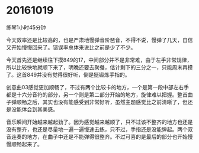 # 20161019

练琴1小时45分钟

今天效率还是比较高的，也是严肃地慢弹音阶琶音，不得不说，慢弹了几天，自信又开始慢慢回来了。错误率总体来说比之前是少了不少。

今天首先还是继续往下摸849的17，中间部分并不是非常难，由于左手非常规律，所以比较快地就顺下来了，明晚还要去聚餐，估计剩下的三分之一，只能周末再摸了。这首849并没有觉得很好听，倒是挺锻炼手指的。

创意曲03感觉更加顺畅了，不过有两个比较卡的地方，一个是第一段中部左右手都是十六分音符的部分，另一个则是第二部分开始的地方，旋律难以把握。整首曲子弹顺畅之后，其实也没有能感受到非常好听，虽然主题感觉比之前清晰了，但还是没能体会到其美感。

音乐瞬间开始越来越起劲了。因为感觉越来越顺了，只不过该不整齐的地方也还是没有整齐，也还是尽量地一遍一遍慢速去练，只不过，手指还是没能弹起。两个双音连奏的地方，在曲子中还是不能弹得很整齐。不过可喜的是最后的部分也开始慢慢顺畅起来了。
